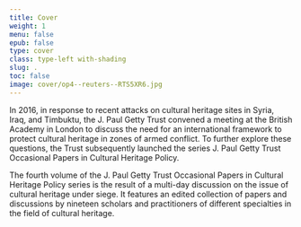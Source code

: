 ```yaml
---
title: Cover
weight: 1
menu: false
epub: false
type: cover
class: type-left with-shading
slug: .
toc: false
image: cover/op4--reuters--RTS5XR6.jpg
---
```


In 2016, in response to recent attacks on cultural heritage sites in Syria, Iraq, and Timbuktu, the J.&#160;Paul Getty Trust convened a meeting at the British Academy in London to discuss the need for an international framework to protect cultural heritage in zones of armed conflict. To further explore these questions, the Trust subsequently launched the series J.&#160;Paul Getty Trust Occasional Papers in Cultural Heritage Policy.

The fourth volume of the J. Paul Getty Trust Occasional Papers in Cultural Heritage Policy series is the result of a multi-day discussion on the issue of cultural heritage under siege. It features an edited collection of papers and discussions by nineteen scholars and practitioners of different specialties in the field of cultural heritage.

